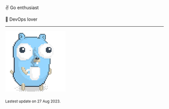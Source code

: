 :v: Go enthusiast

:muscle: DevOps lover

---

![Image alt text](/images/gopher_with_coffee.gif)


<sub>Lastest update on 27 Aug 2023.</sub>
